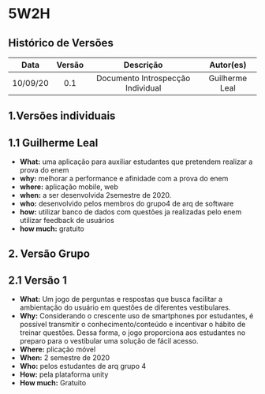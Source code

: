 # 5W2H

## Histórico de Versões

|   Data   | Versão |           Descrição           |             Autor(es)              |
|:--------:|:------:|:-----------------------------:|:----------------------------------:|
| 10/09/20 |  0.1   |    Documento Introspecção Individual    |           Guilherme Leal|

## 1.Versões individuais

## 1.1 Guilherme Leal

<ul>
        <li><b>What:</b> uma aplicação para auxiliar estudantes que pretendem realizar a prova do enem</li>
        <li><b>why:</b> melhorar a performance e afinidade com a prova do enem</li>
        <li><b>where:</b> aplicação mobile, web</li>
        <li><b>when:</b> a ser desenvolvida 2semestre de 2020.</li>
        <li><b>who:</b> desenvolvido pelos membros do grupo4 de arq de software</li>
        <li><b>how:</b> utilizar banco de dados com questões ja realizadas pelo enem
        utilizar feedback de usuários </li>
        <li><b>how much:</b> gratuito</li>
</ul>

## 2. Versão Grupo

## 2.1 Versão 1
<ul>
        <li><b>What:</b> Um jogo de perguntas e respostas que busca facilitar a ambientação do usuário em questões de diferentes vestibulares.
        <li><b>Why:</b> Considerando o crescente uso de smartphones por estudantes, é possível transmitir o conhecimento/conteúdo e incentivar o hábito de treinar questões. Dessa forma, o jogo proporciona aos estudantes no preparo para o vestibular uma solução de fácil acesso.</li>
        <li><b>Where:</b> plicação móvel</li>
        <li><b> When:</b> 2 semestre de 2020</li>
        <li><b>Who:</b> pelos estudantes de arq grupo 4</li>
        <li><b>How:</b>  pela plataforma unity</li>
        <li><b>How much:</b> Gratuito</li>
</ul>